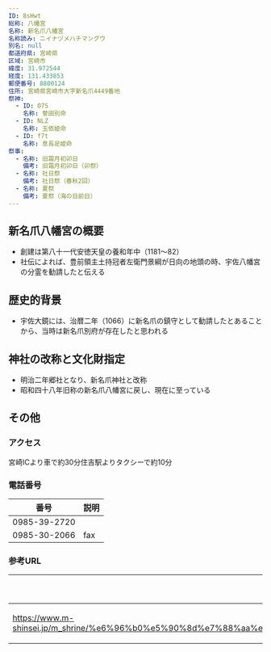 ```yaml
---
ID: 8sHwt
総称: 八幡宮
名称: 新名爪八幡宮
名称読み: ニイナヅメハチマングウ
別名: null
都道府県: 宮崎県
区域: 宮崎市
緯度: 31.972544
経度: 131.433853
郵便番号: 8800124
住所: 宮崎県宮崎市大字新名爪4449番地
祭神:
  - ID: O7S
    名称: 誉田別命
  - ID: NLZ
    名称: 玉依姫命
  - ID: f7t
    名称: 息長足姫命
祭事:
  - 名称: 旧霜月初卯日
    備考: 旧霜月初卯日（卯祭）
  - 名称: 社日祭
    備考: 社日祭（春秋2回）
  - 名称: 夏祭
    備考: 夏祭（海の日前日）
---
```


## 新名爪八幡宮の概要

- 創建は第八十一代安徳天皇の養和年中（1181～82）
- 社伝によれば、豊前領主土持冠者左衛門景綱が日向の地頭の時、宇佐八幡宮の分霊を勧請したと伝える

## 歴史的背景

- 宇佐大鏡には、治暦二年（1066）に新名爪の鎮守として勧請したとあることから、当時は新名爪別府が存在したと思われる

## 神社の改称と文化財指定

- 明治二年郷社となり、新名爪神社と改称
- 昭和四十八年旧称の新名爪八幡宮に戻し、現在に至っている

## その他

### アクセス

宮崎ICより車で約30分住吉駅よりタクシーで約10分

### 電話番号

| 番号         | 説明 |
| ------------ | ---- |
| 0985-39-2720 |      |
| 0985-30-2066 | fax  |

### 参考URL

| URL                                                                                                                                                                                                            | 説明   |
| -------------------------------------------------------------------------------------------------------------------------------------------------------------------------------------------------------------- | ------ |
| https://www.m-shinsei.jp/m_shrine/%e6%96%b0%e5%90%8d%e7%88%aa%e5%85%ab%e5%b9%a1%e5%ae%ae%ef%bc%88%e3%81%ab%e3%81%84%e3%81%aa%e3%81%a5%e3%82%81%e3%81%af%e3%81%a1%e3%81%be%e3%82%93%e3%81%90%e3%81%86%ef%bc%89/ | 神社庁 |

